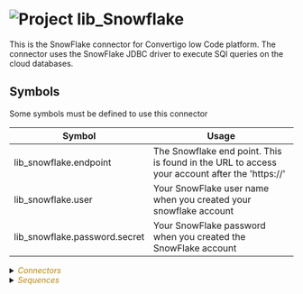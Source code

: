 
# ![](https://github.com/convertigo/convertigo/blob/develop/engine/src/com/twinsoft/convertigo/beans/core/images/project_color_16x16.png?raw=true "Project") lib_Snowflake

This is the SnowFlake connector for Convertigo low Code platform. The connector uses the SnowFlake JDBC driver to execute SQl queries on the cloud databases.

## Symbols

Some symbols must be defined to use this connector

|Symbol     | Usage                 |
|------------|----------------------|
| lib_snowflake.endpoint | The Snowflake end point. This is found in the URL to access your account after the 'https://' |
| lib_snowflake.user | Your SnowFlake user name when you created your snowflake account |
| lib_snowflake.password.secret | Your SnowFlake password when you created the SnowFlake account |



<details><summary><span style="color:DarkGoldenRod"><i>Connectors</i></span></summary><blockquote><p>


## ![](https://github.com/convertigo/convertigo/blob/develop/engine/src/com/twinsoft/convertigo/beans/connectors/images/sqlconnector_color_16x16.png?raw=true "SqlConnector") SnowFlakeConnector

Connector definitions

<details><summary><span style="color:DarkGoldenRod"><i>Transactions</i></span></summary><blockquote><p>


<details><summary><b>ExecuteQuery</b></summary><blockquote><p>


### ![](https://github.com/convertigo/convertigo/blob/develop/engine/src/com/twinsoft/convertigo/beans/transactions/images/sqltransaction_color_16x16.png?raw=true "SqlTransaction") ExecuteQuery



<span style="color:DarkGoldenRod">Variables</span>

<table>
<tr>
<th>
name
</th>
<th>
comment
</th>
</tr>
<tr>
<td>
<img src="https://github.com/convertigo/convertigo/blob/develop/engine/src/com/twinsoft/convertigo/beans/variables/images/variable_color_16x16.png?raw=true "  alt="RequestableVariable" >&nbsp;query
</td>
<td>

</td>
</tr>
<tr>
<td>
<img src="https://github.com/convertigo/convertigo/blob/develop/engine/src/com/twinsoft/convertigo/beans/variables/images/variable_color_16x16.png?raw=true "  alt="RequestableVariable" >&nbsp;schema
</td>
<td>

</td>
</tr>
</table>

</p></blockquote></details>

<details><summary><b>TestDatabase</b> : A test Transaction to return data from the SnowFlake Sample database</summary><blockquote><p>


### ![](https://github.com/convertigo/convertigo/blob/develop/engine/src/com/twinsoft/convertigo/beans/transactions/images/sqltransaction_color_16x16.png?raw=true "SqlTransaction") TestDatabase

A test Transaction to return data from the SnowFlake Sample database
</p></blockquote></details>
</p></blockquote></details>
</p></blockquote></details>

<details><summary><span style="color:DarkGoldenRod"><i>Sequences</i></span></summary><blockquote><p>


## ![](https://github.com/convertigo/convertigo/blob/develop/engine/src/com/twinsoft/convertigo/beans/sequences/images/genericsequence_color_16x16.png?raw=true "GenericSequence") ExecuteQuery

Executes a Query on SnowFlake. The query must be in SQL format and you must provide the schema and the query itself


<span style="color:DarkGoldenRod">Variables</span>

<table>
<tr>
<th>
name
</th>
<th>
comment
</th>
</tr>
<tr>
<td>
<img src="https://github.com/convertigo/convertigo/blob/develop/engine/src/com/twinsoft/convertigo/beans/variables/images/variable_color_16x16.png?raw=true "  alt="RequestableVariable" >&nbsp;Query
</td>
<td>
The Query in SQL format. Do not end the query with a ';' sign.
</td>
</tr>
<tr>
<td>
<img src="https://github.com/convertigo/convertigo/blob/develop/engine/src/com/twinsoft/convertigo/beans/variables/images/variable_color_16x16.png?raw=true "  alt="RequestableVariable" >&nbsp;Schema
</td>
<td>
The SnowFlake Schema you want to execute the query on
</td>
</tr>
</table>

</p></blockquote></details>
